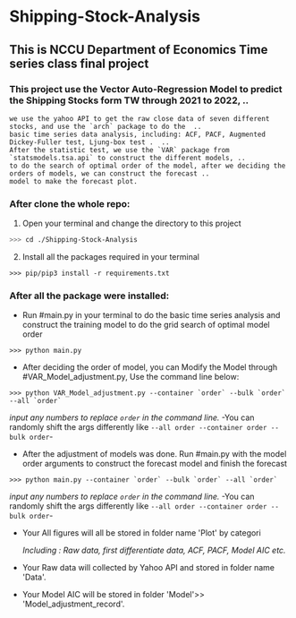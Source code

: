 # Shipping-Stock-Analysis

## This is NCCU Department of Economics Time series class final project
### This project use the Vector Auto-Regression Model to predict the Shipping Stocks form TW through 2021 to 2022,  ..
    we use the yahoo API to get the raw close data of seven different stocks, and use the `arch` package to do the  ..
    basic time series data analysis, including: ACF, PACF, Augmented Dickey-Fuller test, Ljung-box test .  ..
    After the statistic test, we use the `VAR` package from `statsmodels.tsa.api` to construct the different models, ..
    to do the search of optimal order of the model, after we deciding the orders of models, we can construct the forecast ..
    model to make the forecast plot.   


### After clone the whole repo:


1. Open your terminal and change the directory to this project

```bash
>>> cd ./Shipping-Stock-Analysis
```

2. Install all the packages required in your terminal


```
>>> pip/pip3 install -r requirements.txt
```


### After all the package were installed:

* Run #main.py in your terminal to do the basic time series analysis and construct the training model to do the grid search of optimal model order 


```
>>> python main.py 
``` 





* After deciding the order of model, you can Modify the Model through #VAR_Model_adjustment.py, Use the command line below:

```
>>> python VAR_Model_adjustment.py --container `order` --bulk `order` --all `order`
```
_input any numbers to replace `order` in the command line._
-You can randomly shift the args differently like `--all order --container order --bulk order`-



* After the adjustment of models was done. Run #main.py with the model order arguments to construct the forecast model and finish the forecast

```
>>> python main.py --container `order` --bulk `order` --all `order`
```
_input any numbers to replace `order` in the command line._
-You can randomly shift the args differently like `--all order --container order --bulk order`-



* Your All figures will all be stored in folder name 'Plot' by categori
    
    _Including : Raw data, first differentiate data, ACF, PACF, Model AIC etc._

* Your Raw data will collected by Yahoo API and stored in folder name 'Data'.

* Your Model AIC will be stored in folder 'Model'>> 'Model_adjustment_record'.
